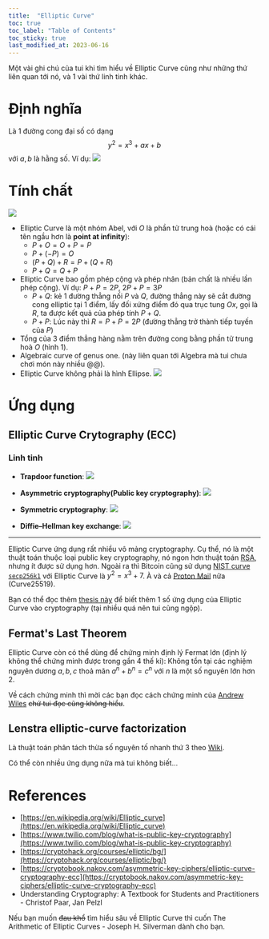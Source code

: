 ```yaml
---
title:  "Elliptic Curve"
toc: true
toc_label: "Table of Contents"
toc_sticky: true
last_modified_at: 2023-06-16
---
```


Một vài ghi chú của tui khi tìm hiểu về Elliptic Curve cũng như những thứ liên quan tới nó, và 1 vài thứ linh tinh khác.

# Định nghĩa
Là 1 đường cong đại số có dạng
$$ y^2 = x^3 + ax + b $$
với $a, b$ là hằng số.
Ví dụ:
![](https://upload.wikimedia.org/wikipedia/commons/d/d0/ECClines-3.svg)

# Tính chất
![](https://upload.wikimedia.org/wikipedia/commons/thumb/c/c1/ECClines.svg/1020px-ECClines.svg.png)

- Elliptic Curve là một nhóm Abel, với $O$ là phần tử trung hoà (hoặc có cái tên ngầu hơn là **point at infinity**):
    - $P + O = O + P = P$
    - $P + (−P) = O$
    - $(P + Q) + R = P + (Q + R)$
    - $P + Q = Q + P$
- Elliptic Curve bao gồm phép cộng và phép nhân (bản chất là nhiều lần phép cộng). Ví dụ: $P + P = 2P,\ 2P + P = 3P$
    - $P + Q$: kẻ 1 đường thẳng nối $P$ và $Q$, đường thẳng này sẽ cắt đường cong elliptic tại 1 điểm, lấy đối xứng điểm đó qua trục tung $Ox$, gọi là $R$, ta được kết quả của phép tính $P+Q$.
    - $P + P$: Lúc này thì $R = P + P = 2P$ (đường thẳng trở thành tiếp tuyến của $P$)
- Tổng của $3$ điểm thẳng hàng nằm trên đường cong bằng phần tử trung hoà $O$ (hình 1).
- Algebraic curve of genus one. (này liên quan tới Algebra mà tui chưa chơi món này nhiều @@).
- Elliptic Curve không phải là hình Ellipse.
![](https://prateekvjoshi.files.wordpress.com/2015/02/1-main1.png)

# Ứng dụng
## Elliptic Curve Crytography (ECC)
### Linh tinh
- **Trapdoor function**:
![](https://upload.wikimedia.org/wikipedia/commons/thumb/8/8f/Trapdoor_permutation.svg/1200px-Trapdoor_permutation.svg.png)
- **Asymmetric cryptography(Public key cryptography)**: 
![](https://assets.cdn.prod.twilio.com/images/19DfiKodi3T25Xz7g9EDTyvF9di2SzvJ.width-1616.format-webp.webp)

- **Symmetric cryptography**: 
![](https://assets.cdn.prod.twilio.com/images/z9ws4Rp8VZHoHpnhlh9I3QhAqiIdQZg6aSOlCCu1e5S.format-webp.webp)

- **Diffie–Hellman key exchange**: 
![](https://assets.cdn.prod.twilio.com/images/XTdQOAm3k7Q0_kVHMJG-qDcqLFAgL9uR968MInDZZZW.format-webp.webp)

---
Elliptic Curve ứng dụng rất nhiều vô mảng cryptography. Cụ thể, nó là một thuật toán thuộc loại public key cryptography, nó ngon hơn thuật toán [RSA](https://en.wikipedia.org/wiki/RSA_(cryptosystem)), nhưng ít được sử dụng hơn. Ngoài ra thì Bitcoin cũng sử dụng [NIST curve `secp256k1`](https://en.bitcoin.it/wiki/Secp256k1) với Elliptic Curve là $y^2 = x^3 + 7$. À và cả [Proton Mail](https://proton.me/mail) nữa (Curve25519).

Bạn có thể đọc thêm [thesis này](https://bearworks.missouristate.edu/cgi/viewcontent.cgi?article=4697&context=theses) để biết thêm 1 số ứng dụng của Elliptic Curve vào cryptography (tại nhiều quá nên tui cũng ngộp).

## Fermat's Last Theorem
Elliptic Curve còn có thể dùng để chứng minh định lý Fermat lớn (định lý không thể chứng minh được trong gần 4 thế kỉ): Không tồn tại các nghiệm nguyên dương $a, b, c$ thoả mãn $a^n + b^n = c^n$ với $n$ là một số nguyên lớn hơn $2$.

Về cách chứng minh thì mời các bạn đọc cách chứng minh của [Andrew Wiles](https://en.wikipedia.org/wiki/Wiles%27s_proof_of_Fermat%27s_Last_Theorem)  ~~chứ tui đọc cũng không hiểu~~.

## Lenstra elliptic-curve factorization 
Là thuật toán phân tách thừa số nguyên tố nhanh thứ 3 theo [Wiki](https://en.wikipedia.org/wiki/Lenstra_elliptic-curve_factorization). 

Có thể còn nhiều ứng dụng nữa mà tui không biết...

# References
- [https://en.wikipedia.org/wiki/Elliptic_curve](https://en.wikipedia.org/wiki/Elliptic_curve)
- [https://www.twilio.com/blog/what-is-public-key-cryptography](https://www.twilio.com/blog/what-is-public-key-cryptography)
- [https://cryptohack.org/courses/elliptic/bg/](https://cryptohack.org/courses/elliptic/bg/)
- [https://cryptobook.nakov.com/asymmetric-key-ciphers/elliptic-curve-cryptography-ecc](https://cryptobook.nakov.com/asymmetric-key-ciphers/elliptic-curve-cryptography-ecc)
-  Understanding Cryptography: A Textbook for Students and Practitioners - Christof Paar, Jan Pelzl

Nếu bạn muốn ~~đau khổ~~ tìm hiểu sâu về Elliptic Curve thì cuốn The Arithmetic of Elliptic Curves - Joseph H. Silverman dành cho bạn.
